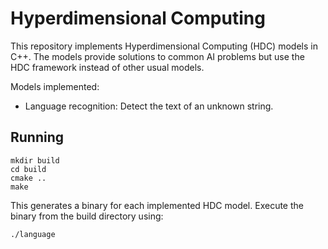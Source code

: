 # Hyperdimensional Computing

This repository implements Hyperdimensional Computing (HDC) models in C++. The models provide solutions to common AI problems but use the HDC framework instead of other usual models.

Models implemented:

- Language recognition: Detect the text of an unknown string. 

## Running

```
mkdir build
cd build
cmake ..
make
```

This generates a binary for each implemented HDC model. Execute the binary from the build directory using:

```
./language
```

